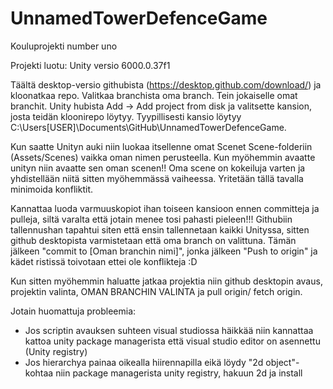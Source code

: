 # UnnamedTowerDefenceGame
Kouluprojekti number uno

Projekti luotu: Unity versio 6000.0.37f1 

Täältä desktop-versio githubista (https://desktop.github.com/download/) ja kloonatkaa repo. Valitkaa branchista oma branch. Tein jokaiselle omat branchit. Unity hubista Add -> Add project from disk ja valitsette kansion, josta teidän kloonirepo löytyy. Tyypillisesti kansio löytyy C:\Users\[USER]\Documents\GitHub\UnnamedTowerDefenceGame.

Kun saatte Unityn auki niin luokaa itsellenne omat Scenet Scene-folderiin (Assets/Scenes) vaikka oman nimen perusteella. Kun myöhemmin avaatte unityn niin avaatte sen oman scenen!! Oma scene on kokeiluja varten ja yhdistellään niitä sitten myöhemmässä vaiheessa. Yritetään tällä tavalla minimoida konfliktit.

Kannattaa luoda varmuuskopiot ihan toiseen kansioon ennen committeja ja pulleja, siltä varalta että jotain menee tosi pahasti pieleen!!! Githubiin tallennushan tapahtui siten että ensin tallennetaan kaikki Unityssa, sitten github desktopista varmistetaan että oma branch on valittuna. Tämän jälkeen "commit to [Oman branchin nimi]", jonka jälkeen "Push to origin" ja kädet ristissä toivotaan ettei ole konflikteja :D

Kun sitten myöhemmin haluatte jatkaa projektia niin github desktopin avaus, projektin valinta, OMAN BRANCHIN VALINTA ja pull origin/ fetch origin.

Jotain huomattuja probleemia:
* Jos scriptin avauksen suhteen visual studiossa häikkää niin kannattaa kattoa unity package managerista että visual studio editor on asennettu (Unity registry)
* Jos hierarchya painaa oikealla hiirennapilla eikä löydy "2d object"-kohtaa niin package managerista unity registry, hakuun 2d ja install
